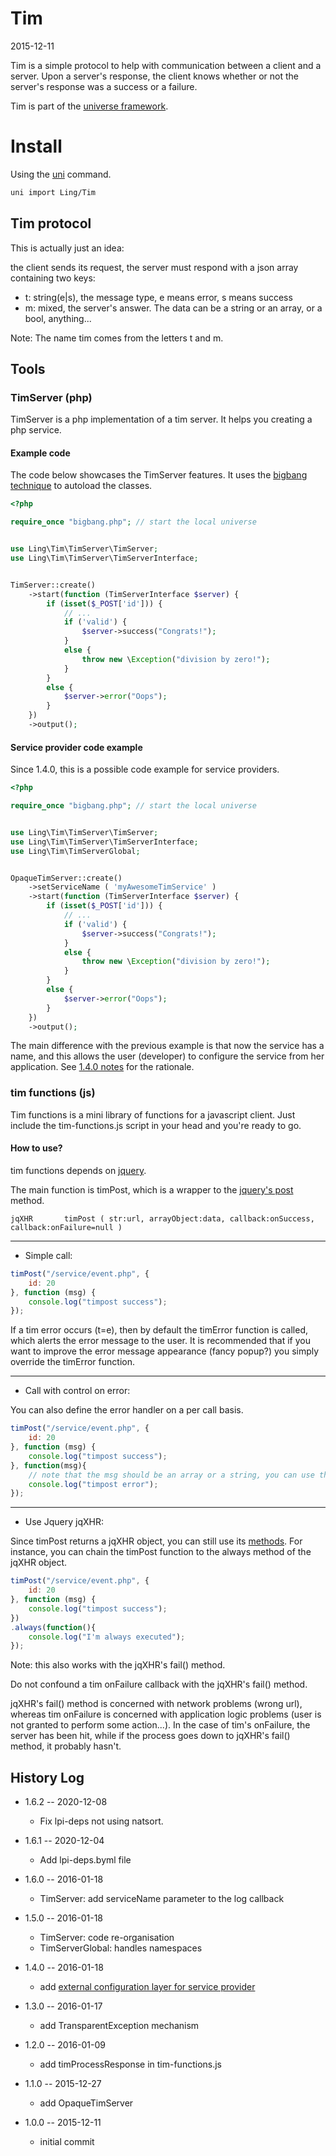 Tim
===========
2015-12-11




Tim is a simple protocol to help with communication between a client and a server.
Upon a server's response, the client knows whether or not the server's response was a success or a failure.


Tim is part of the [universe framework](https://github.com/karayabin/universe-snapshot).


Install
==========
Using the [uni](https://github.com/lingtalfi/universe-naive-importer) command.
```bash
uni import Ling/Tim
```





Tim protocol
--------------

This is actually just an idea:

the client sends its request,
the server must respond with a json array containing two keys:

- t: string(e|s), the message type, e means error, s means success 
- m: mixed, the server's answer. The data can be a string or an array, or a bool, anything... 



Note: The name tim comes from the letters t and m.



Tools
----------

### TimServer (php)

TimServer is a php implementation of a tim server.
It helps you creating a php service.


#### Example code

The code below showcases the TimServer features.
It uses the [bigbang technique](https://github.com/lingtalfi/TheScientist/blob/master/convention.portableAutoloader.eng.md) to autoload 
the classes.


 
```php  
<?php

require_once "bigbang.php"; // start the local universe


use Ling\Tim\TimServer\TimServer;
use Ling\Tim\TimServer\TimServerInterface;


TimServer::create()
    ->start(function (TimServerInterface $server) {
        if (isset($_POST['id'])) {
            // ...
            if ('valid') {
                $server->success("Congrats!");
            }
            else {
                throw new \Exception("division by zero!");
            }
        }
        else {
            $server->error("Oops");
        }
    })
    ->output();

```

#### Service provider code example

Since 1.4.0, this is a possible code example for service providers.

```php
<?php

require_once "bigbang.php"; // start the local universe


use Ling\Tim\TimServer\TimServer;
use Ling\Tim\TimServer\TimServerInterface;
use Ling\Tim\TimServerGlobal;


OpaqueTimServer::create()
    ->setServiceName ( 'myAwesomeTimService' )
    ->start(function (TimServerInterface $server) {
        if (isset($_POST['id'])) {
            // ...
            if ('valid') {
                $server->success("Congrats!");
            }
            else {
                throw new \Exception("division by zero!");
            }
        }
        else {
            $server->error("Oops");
        }
    })
    ->output();

```

The main difference with the previous example is that now the service has a name, 
and this allows the user (developer) to configure the service from her application. 
See [1.4.0 notes](https://github.com/lingtalfi/Tim/blob/master/doc/notes.1.4.0.md) for the rationale.





### tim functions (js)

Tim functions is a mini library of functions for a javascript client.
Just include the tim-functions.js script in your head and you're ready to go.


#### How to use?

tim functions depends on [jquery](https://jquery.com/).


The main function is timPost, which is a wrapper to the [jquery's post](http://api.jquery.com/jquery.post/) method.

```
jqXHR       timPost ( str:url, arrayObject:data, callback:onSuccess, callback:onFailure=null )
```


********

- Simple call:

```js
timPost("/service/event.php", {
    id: 20
}, function (msg) {
    console.log("timpost success");
});
```

If a tim error occurs (t=e), then by default the timError function is called, 
which alerts the error message to the user.
It is recommended that if you want to improve the error 
message appearance (fancy popup?) you simply override the timError function.

********

- Call with control on error:

You can also define the error handler on a per call basis.
```js
timPost("/service/event.php", {
    id: 20
}, function (msg) {
    console.log("timpost success");
}, function(msg){
    // note that the msg should be an array or a string, you can use the _timErrorToString function to create a string
    console.log("timpost error");
});
``` 
 
********
 
- Use Jquery jqXHR:


Since timPost returns a jqXHR object, you can still use its [methods](http://api.jquery.com/category/deferred-object/).
For instance, you can chain the timPost function to the always method of the jqXHR object.


```js 
timPost("/service/event.php", {
    id: 20
}, function (msg) {
    console.log("timpost success");
})
.always(function(){
    console.log("I'm always executed");
});
```


Note: this also works with the jqXHR's fail() method.

Do not confound a tim onFailure callback with the jqXHR's fail() method.

jqXHR's fail() method is concerned with network problems (wrong url),
whereas tim onFailure is concerned with application logic problems (user is not granted to perform some action...).
In the case of tim's onFailure, the server has been hit, while if the process goes down to jqXHR's fail() method,
it probably hasn't.

 
 
 
 
 
History Log
------------------

- 1.6.2 -- 2020-12-08

    - Fix lpi-deps not using natsort.

- 1.6.1 -- 2020-12-04

    - Add lpi-deps.byml file

- 1.6.0 -- 2016-01-18

    - TimServer: add serviceName parameter to the log callback
    
- 1.5.0 -- 2016-01-18

    - TimServer: code re-organisation
    - TimServerGlobal: handles namespaces
        
- 1.4.0 -- 2016-01-18

    - add [external configuration layer for service provider](https://github.com/lingtalfi/Tim/blob/master/doc/notes.1.4.0.md)
        
- 1.3.0 -- 2016-01-17

    - add TransparentException mechanism
    
- 1.2.0 -- 2016-01-09

    - add timProcessResponse in tim-functions.js
    
- 1.1.0 -- 2015-12-27

    - add OpaqueTimServer
    
- 1.0.0 -- 2015-12-11

    - initial commit
    
     
 
 
 







